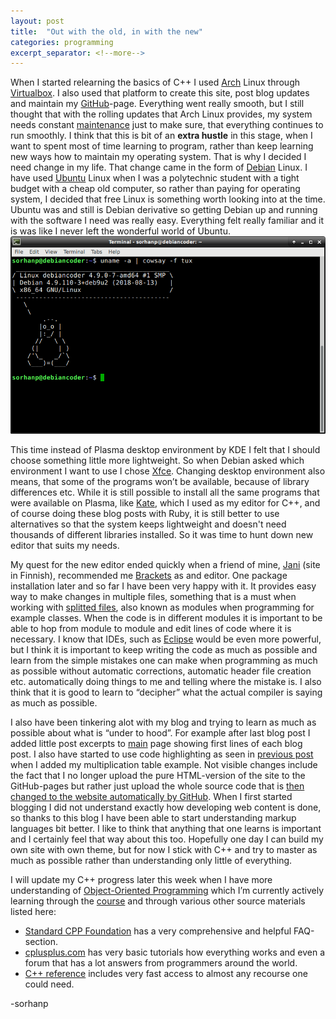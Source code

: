 ```yaml
---
layout: post
title:  "Out with the old, in with the new"
categories: programming
excerpt_separator: <!--more-->
---
```

[arch]: https://www.archlinux.org/
[virtualbox]: https://www.virtualbox.org/
[github]: https://github.com/sorhanp
[Amaintenance]: https://wiki.archlinux.org/index.php/System_maintenance
[debian]: https://www.debian.org/
[ubuntu]: https://www.ubuntu.com/
[xfce]: https://www.xfce.org/
[kate]: https://kate-editor.org/
[brackets]: http://brackets.io/
[jani]: http://www.penttinen.fi/
[splitted]: http://cse230.artifice.cc/lecture/splitting-code.html
[eclipse]: https://www.eclipse.org/ide/
[oop]: http://www.ntu.edu.sg/home/ehchua/programming/cpp/cp3_OOP.html
[beginnerscpp]: https://www.udemy.com/free-learn-c-tutorial-beginners/learn/v4/content
[isofaq]: https://isocpp.org/wiki/faq/classes-and-objects
[cplusplus]: http://www.cplusplus.com/doc/tutorial/classes/
[cppreference]: https://en.cppreference.com/w/
[previous]: /programming/2018/10/26/Keeping-on-keeping-on.html
[source]: https://help.github.com/articles/using-jekyll-as-a-static-site-generator-with-github-pages/

When I started relearning the basics of C++ I used [Arch][arch] Linux  through [Virtualbox][virtualbox]. I also used that platform to create this site, post blog updates and maintain my [GitHub][github]-page. Everything went really smooth, but I still thought that with the rolling updates that Arch Linux provides, my system needs constant [maintenance][Amaintenance] just to make sure, that everything continues to run smoothly.<!--more-->  I think that this is bit of an **extra hustle** in this stage, when I want to spent most of time   learning to program, rather than keep learning new ways how to maintain my operating system. That is why I decided I need change in my life. That change came in the form of [Debian][debian] Linux. I have used [Ubuntu][ubuntu] Linux when I was a polytechnic student with a tight budget with a cheap old computer, so rather than paying for operating system, I decided that free Linux is something worth looking into at the time. Ubuntu was and still is Debian derivative so getting Debian up and running with the software I need was really easy. Everything felt really familiar and it is was like I never left the wonderful world of Ubuntu.
![Debian](/assets/debian.png)

This time instead of Plasma desktop environment by KDE I felt that I should choose something little more lightweight. So when Debian asked which environment I want to use I chose [Xfce][xfce]. Changing desktop environment also means, that some of the programs won’t be available, because of library differences etc. While it is still possible to install all the same programs that were available on Plasma, like [Kate][kate], which I used as my editor for C++, and of course doing these blog posts with Ruby, it is still better to use alternatives so that the system keeps lightweight and doesn't need thousands of different libraries installed. So it was time to hunt down new editor that suits my needs.

My quest for the new editor ended quickly when a friend of mine, [Jani][jani] (site in Finnish), recommended me [Brackets][brackets] as and editor. One package installation later and so far I have been very happy with it. It provides easy way to make changes in multiple files, something that is a must when working with [splitted files][splitted], also known as modules when programming for example classes. When the code is in different modules it is important to be able to hop from module to module and edit lines of code where it is necessary. I know that IDEs, such as [Eclipse][eclipse] would be even more powerful, but I think it is important to keep writing the code as much as possible and learn from the simple mistakes one can make when programming as much as possible without automatic corrections, automatic header file creation etc. automatically doing things to me and telling where the mistake is. I also think that it is good to learn to “decipher” what the actual compiler is saying as much as possible.

I also have been tinkering alot with my blog and trying to learn as much as possible about what is “under to hood”. For example after last blog post I added little post excerpts to [main](/index/) page showing first lines of each blog post. I also have started to use code highlighting as seen in [previous post][previous] when I added my multiplication table example. Not visible changes include the fact that I no longer upload the pure HTML-version of the site to the GitHub-pages but rather just upload the whole source code that is [then changed to the website automatically by GitHub][source]. When I first started blogging I did not understand exactly how developing web content is done, so thanks to this blog I have been able to start understanding markup languages bit better. I like to think that anything that one learns is important and I certainly feel that way about this too. Hopefully one day I can build my own site with own theme, but for now I stick with C++ and try to master as much as possible rather than understanding only little of everything.

I will update my C++ progress later this week when I have more understanding of [Object-Oriented Programming][oop] which I’m currently actively learning through the [course][beginnerscpp] and through various other source materials listed here:

* [Standard CPP Foundation][isofaq] has a very comprehensive and helpful FAQ-section.
* [cplusplus.com][cplusplus] has very basic tutorials how everything works and even a forum that has a lot answers from programmers around the world.
* [C++ reference][cppreference] includes very fast access to almost any recourse one could need.

-sorhanp